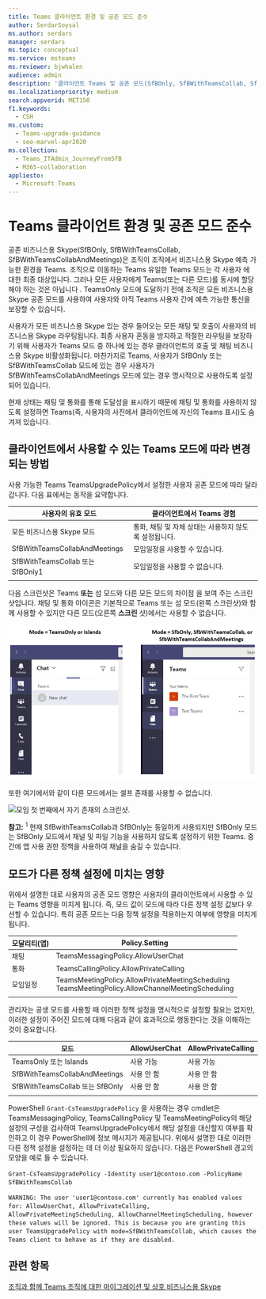 ```yaml
---
title: Teams 클라이언트 환경 및 공존 모드 준수
author: SerdarSoysal
ms.author: serdars
manager: serdars
ms.topic: conceptual
ms.service: msteams
ms.reviewer: bjwhalen
audience: admin
description: '클라이언트 Teams 및 공존 모드(SfBOnly, SfBWithTeamsCollab, SfBWithTeamsCollabAndMeetings)에 대한 준수에 대해 자세히 알아보습니다.'
ms.localizationpriority: medium
search.appverid: MET150
f1.keywords:
  - CSH
ms.custom:
  - Teams-upgrade-guidance
  - seo-marvel-apr2020
ms.collection:
  - Teams_ITAdmin_JourneyFromSfB
  - M365-collaboration
appliesto:
  - Microsoft Teams
---
```


# <a name="teams-client-experience-and-conformance-to-coexistence-modes"></a>Teams 클라이언트 환경 및 공존 모드 준수

<a name="about-upgrade-basic"></a>

공존 비즈니스용 Skype(SfBOnly, SfBWithTeamsCollab, SfBWithTeamsCollabAndMeetings)은 조직이 조직에서 비즈니스용 Skype 예측 가능한 환경을 Teams.  조직으로 이동하는 Teams 유일한 Teams 모드는 각 사용자  에 대한 최종 대상입니다. 그러나 모든 사용자에게 Teams(또는 다른 모드)를 동시에 할당해야 하는 것은 아닙니다  .  TeamsOnly 모드에 도달하기 전에 조직은 모든 비즈니스용 Skype 공존 모드를 사용하여 사용자와 아직 Teams 사용자 간에 예측 가능한 통신을 보장할 수 있습니다. 

사용자가 모든 비즈니스용 Skype 있는 경우 들어오는 모든 채팅 및 호출이 사용자의 비즈니스용 Skype 라우팅됩니다. 최종 사용자 혼동을 방지하고 적절한 라우팅을 보장하기 위해 사용자가 Teams 모드 중 하나에 있는 경우 클라이언트의 호출 및 채팅 비즈니스용 Skype 비활성화됩니다. 마찬가지로 Teams, 사용자가 SfBOnly 또는 SfBWithTeamsCollab 모드에 있는 경우 사용자가 SfBWithTeamsCollabAndMeetings 모드에 있는 경우 명시적으로 사용하도록 설정되어 있습니다.

현재 상태는 채팅 및 통화를 통해 도달성을 표시하기 때문에 채팅 및 통화를 사용하지 않도록 설정하면 Teams(즉, 사용자의 사진에서 클라이언트에 자신의 Teams 표시)도 숨겨져 있습니다. 

## <a name="how-the-available-functionality-in-teams-client-changes-based-on-mode"></a>클라이언트에서 사용할 수 있는 Teams 모드에 따라 변경되는 방법

사용 가능한 Teams TeamsUpgradePolicy에서 설정한 사용자 공존 모드에 따라 달라 갑니다. 다음 표에서는 동작을 요약합니다.

|사용자의 유효 모드|클라이언트에서 Teams 경험|
|---|---|
|모든 비즈니스용 Skype 모드|통화, 채팅 및 자체 상태는 사용하지 않도록 설정됩니다.|
|SfBWithTeamsCollabAndMeetings|모임일정을 사용할 수 있습니다.|
|SfBWithTeamsCollab 또는 SfBOnly1<sup></sup>|모임일정을 사용할 수 없습니다.|
|||

다음 스크린샷은 Teams **또는** 섬 모드와 다른 모든 모드의 차이점  을 보여 주는 스크린샷입니다. 채팅 및 통화 아이콘은 기본적으로 Teams 또는 섬 모드(왼쪽 스크린샷)와 함께 사용할 수  있지만 다른 모드(오른쪽 **스크린** 샷)에서는 사용할 수 없습니다.

![모드의 나란히 비교 Teams 비교합니다.](media/teams-mode-comparison.png)

또한 여기에서와 같이 다른 모드에서는 셀프 존재를 사용할 수 없습니다.

![모임 첫 번째에서 자기 존재의 스크린샷.](media/meetings-first-no-self-presence-general.png)
 
**참고:**
 <sup>1</sup> 현재 SfBwithTeamsCollab과 SfBOnly는 동일하게 사용되지만 SfBOnly 모드는 SfBOnly 모드에서 채널 및 파일 기능을 사용하지 않도록 설정하기 위한 Teams. 중간에 앱 사용 권한 정책을 사용하여 채널을 숨길 수 있습니다.


## <a name="impact-of-mode-on-other-policy-settings"></a>모드가 다른 정책 설정에 미치는 영향
위에서 설명한 대로 사용자의 공존 모드 영향은 사용자의 클라이언트에서 사용할 수 있는 Teams 영향을 미치게 됩니다. 즉, 모드 값이 모드에 따라 다른 정책 설정 값보다 우선할 수 있습니다. 특히 공존 모드는 다음 정책 설정을 적용하는지 여부에 영향을 미치게 됩니다.

|**모달리티(앱)**|**Policy.Setting**|
|---|---|
|채팅|TeamsMessagingPolicy.AllowUserChat|
|통화|TeamsCallingPolicy.AllowPrivateCalling|
|모임일정|TeamsMeetingPolicy.AllowPrivateMeetingScheduling</br>TeamsMeetingPolicy.AllowChannelMeetingScheduling|
|||

관리자는 공생  모드를 사용할 때 이러한 정책 설정을 명시적으로 설정할 필요는 없지만, 이러한 설정이 주어진 모드에 대해 다음과 같이 효과적으로 행동한다는 것을 이해하는 것이 중요합니다. 

|모드|AllowUserChat|AllowPrivateCalling|AllowPrivateMeetingScheduling|AllowChannelMeetingScheduling|
|---|---|---|---|---|
|TeamsOnly 또는 Islands|사용 가능|사용 가능|사용 가능|사용 가능|
|SfBWithTeamsCollabAndMeetings|사용 안 함|사용 안 함|사용 가능|사용 가능|
|SfBWithTeamsCollab 또는 SfBOnly|사용 안 함|사용 안 함|사용 안 함|사용 안 함|
||||||

PowerShell `Grant-CsTeamsUpgradePolicy` 을 사용하는 경우 cmdlet은 TeamsMessagingPolicy, TeamsCallingPolicy 및 TeamsMeetingPolicy의 해당 설정의 구성을 검사하여 TeamsUpgradePolicy에서 해당 설정을 대신할지 여부를 확인하고 이 경우 PowerShell에 정보 메시지가 제공됩니다.  위에서 설명한 대로 이러한 다른 정책 설정을 설정하는 데 더 이상 필요하지 않습니다. 다음은 PowerShell 경고의 모양을 예로 들 수 있습니다.

`Grant-CsTeamsUpgradePolicy -Identity user1@contoso.com -PolicyName SfBWithTeamsCollab`

`WARNING: The user 'user1@contoso.com' currently has enabled values for: AllowUserChat, AllowPrivateCalling, AllowPrivateMeetingScheduling, AllowChannelMeetingScheduling, however these values will be ignored. This is because you are granting this user TeamsUpgradePolicy with mode=SfBWithTeamsCollab, which causes the Teams client to behave as if they are disabled.`



## <a name="related-topics"></a>관련 항목

[조직과 함께 Teams 조직에 대한 마이그레이션 및 상호 비즈니스용 Skype](./migration-interop-guidance-for-teams-with-skype.md)